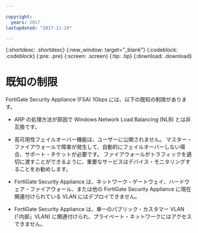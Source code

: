 ```yaml
---

copyright:
  years: 2017
lastupdated: "2017-11-29"

---
```


{:shortdesc: .shortdesc}
{:new_window: target="_blank"}
{:codeblock: .codeblock}
{:pre: .pre}
{:screen: .screen}
{:tip: .tip}
{:download: .download}

# 既知の制限
FortiGate Security Appliance (FSA) 1Gbps には、以下の既知の制限があります。

* ARP の処理方法が原因で Windows Network Load Balancing (NLB) とは非互換です。

* 高可用性フェイルオーバー機能は、ユーザーに公開されません。 マスター・ファイアウォールで障害が発生して、自動的にフェイルオーバーしない場合、サポート・チケットが必要です。 ファイアウォールがトラフィックを適切に渡すことができるように、重要なサービスはデバイス・モニタリングすることをお勧めします。

* FortiGate Security Appliance は、ネットワーク・ゲートウェイ、ハードウェア・ファイアウォール、または他の FortiGate Security Appliance に現在関連付けられている VLAN にはデプロイできません。

* FortiGate Security Appliance は、単一のパブリック・カスタマー VLAN (「内部」VLAN) に関連付けられ、プライベート・ネットワークにはアクセスできません。
